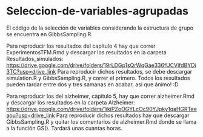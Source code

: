 # Seleccion-de-variables-agrupadas

El código de la selección de variables considerando la estructura de grupo se encuentra en GibbsSampling.R.

Para reproducir los resultados del capítulo 4 hay que correr ExperimentosTFM.Rmd y descargar los resultados en la carpeta Resultados_simulados:
https://drive.google.com/drive/folders/19rLDGp1sQrWqGae336fUCVifdBYDi3TC?usp=drive_link
Para reproducir dichos resultados, se debe descargar simulation.R y GibbsSampling.R, y correr el primero. 
Todos los resultados pueden tardar entre dos y tres samanas en acabar, así que ánimo! :D

Para reproducir los del alzheimer, capítulo 5, hay que correr alzheimer.Rmd y descargar los resultados en la carpeta Alzheimer: 
https://drive.google.com/drive/folders/1ikiPZoOGYLcOc90YJpky1qaHGRTeeaou?usp=drive_link
Para reproducir dichos resultados hay que descargar GibbsSampling.R y quitar los comentarios de alzheimer.Rmd donde se llama a la función GS(). 
Tardará unas cuantas horas.
